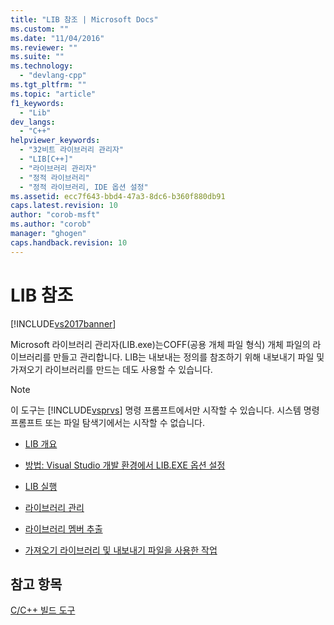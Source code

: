 ```yaml
---
title: "LIB 참조 | Microsoft Docs"
ms.custom: ""
ms.date: "11/04/2016"
ms.reviewer: ""
ms.suite: ""
ms.technology: 
  - "devlang-cpp"
ms.tgt_pltfrm: ""
ms.topic: "article"
f1_keywords: 
  - "Lib"
dev_langs: 
  - "C++"
helpviewer_keywords: 
  - "32비트 라이브러리 관리자"
  - "LIB[C++]"
  - "라이브러리 관리자"
  - "정적 라이브러리"
  - "정적 라이브러리, IDE 옵션 설정"
ms.assetid: ecc7f643-bbd4-47a3-8dc6-b360f880db91
caps.latest.revision: 10
author: "corob-msft"
ms.author: "corob"
manager: "ghogen"
caps.handback.revision: 10
---
```

# LIB 참조
[!INCLUDE[vs2017banner](../../assembler/inline/includes/vs2017banner.md)]

Microsoft 라이브러리 관리자\(LIB.exe\)는COFF\(공용 개체 파일 형식\) 개체 파일의 라이브러리를 만들고 관리합니다.  LIB는 내보내는 정의를 참조하기 위해 내보내기 파일 및 가져오기 라이브러리를 만드는 데도 사용할 수 있습니다.  
  
> [!NOTE]
>  이 도구는 [!INCLUDE[vsprvs](../../assembler/masm/includes/vsprvs_md.md)] 명령 프롬프트에서만 시작할 수 있습니다.  시스템 명령 프롬프트 또는 파일 탐색기에서는 시작할 수 없습니다.  
  
-   [LIB 개요](../../build/reference/overview-of-lib.md)  
  
-   [방법: Visual Studio 개발 환경에서 LIB.EXE 옵션 설정](../../build/reference/how-to-set-lib-exe-options-in-the-visual-studio-development-environment.md)  
  
-   [LIB 실행](../../build/reference/running-lib.md)  
  
-   [라이브러리 관리](../../build/reference/managing-a-library.md)  
  
-   [라이브러리 멤버 추출](../../build/reference/extracting-a-library-member.md)  
  
-   [가져오기 라이브러리 및 내보내기 파일을 사용한 작업](../../build/reference/working-with-import-libraries-and-export-files.md)  
  
## 참고 항목  
 [C\/C\+\+ 빌드 도구](../../build/reference/c-cpp-build-tools.md)